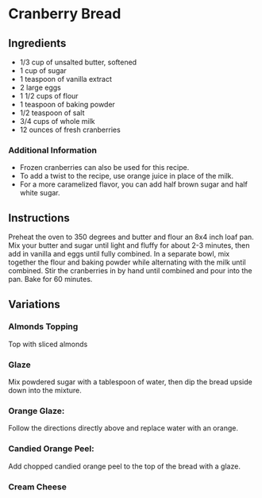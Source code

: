 # Cranberry Bread

## Ingredients
- 1/3 cup of unsalted butter, softened
- 1 cup of sugar
- 1 teaspoon of vanilla extract
- 2 large eggs
- 1 1/2 cups of flour
- 1 teaspoon of baking powder
- 1/2 teaspoon of salt
- 3/4 cups of whole milk
- 12 ounces of fresh cranberries

### Additional Information
- Frozen cranberries can also be used for this recipe.
- To add a twist to the recipe, use orange juice in place of the milk.
- For a more caramelized flavor, you can add half brown sugar and half white sugar.


## Instructions
Preheat the oven to 350 degrees and butter and flour an 8x4 inch loaf pan.
Mix your butter and sugar until light and fluffy for about 2-3 minutes, then add in vanilla and eggs until fully combined.
In a separate bowl, mix together the flour and baking powder while alternating with the milk until combined.
Stir the cranberries in by hand until combined and pour into the pan.
Bake for 60 minutes.

## Variations
### Almonds Topping
Top with sliced almonds
### Glaze
Mix powdered sugar with a tablespoon of water, then dip the bread upside down into the mixture.
### Orange Glaze: 
Follow the directions directly above and replace water with an orange.
### Candied Orange Peel: 
Add chopped candied orange peel to the top of the bread with a glaze.
### Cream Cheese
